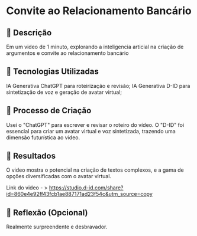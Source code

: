 # Convite ao Relacionamento Bancário

## 📒 Descrição
Em um video de 1 minuto, explorando a inteligencia articial na criação de argumentos e convite ao relacionamento bancário

## 🤖 Tecnologias Utilizadas
IA Generativa ChatGPT para roteirização e revisão;
IA Generativa D-ID para sintetização de voz e geração de avatar virtual;

## 🧐 Processo de Criação
Usei o "ChatGPT" para escrever e revisar o roteiro do vídeo. O "D-ID" foi essencial para criar um avatar virtual e voz sintetizada, trazendo uma dimensão futurística ao vídeo. 

## 🚀 Resultados
O video mostra o potencial na criação de textos complexos, e a gama de opções diversificadas com o avatar virtual.

Link do video - > https://studio.d-id.com/share?id=860e4e92ff43fcb1ae887171ad23f54c&utm_source=copy


## 💭 Reflexão (Opcional)
Realmente surpreendente e desbravador.

